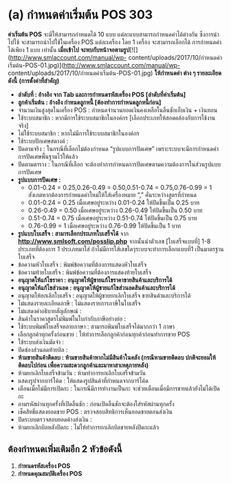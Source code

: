 # (a)	กำหนดค่าเริ่มต้น POS  303

**ค่าเริ่มต้น POS** จะมีให้สามารถกำหนดได้ 10 แบบ
แต่ละแบบสามารถกำหนดค่าได้ต่างกัน ซึ่งการนำไปใช้ จะสามารถนำไปใช้ในเครื่อง POS
แต่ละเครื่อง โดย 1 เครื่อง จะสามารถเลือกได้ การกำหนดค่าได้เพียง 1 แบบ เท่านั้น
**เมื่อเข้าไป จะพบกับหน้าจอตามรูป**[![](http://www.smlaccount.com/manual/wp-
content/uploads/2017/10/กำหนดค่าเริ่มต้น-POS-01.jpg)](http://www.smlaccount.com/manual/wp-
content/uploads/2017/10/กำหนดค่าเริ่มต้น-POS-01.jpg) **ให้กำหนดค่า ต่าง ๆ
รายละเอียด ดังนี้** **(การตั้งค่าที่สำคัญ)**

  * **ลำดับที่ : อ้างอิง จาก Tab และการกำหนดรหัสเครื่อง POS [ลำดับที่ค่าเริ่มต้น]**
  * **ลูกค้าเริ่มต้น : อ้างอิง กำหนดลูกหนี้ [ต้องทำการกำหนดลูกหนี้ก่อน]**
  * จำนวนเงินสูงสุดในเครื่อง POS : กำหนดจำนวนยอดเงินคงเหลือในลิ้นชักเก็บเงิน + เงินทอน
  * ใช้ระบบสมาชิก : หากมีการใช้ระบบสมาชิกในองค์กร [เลือกประเภทให้สอดคล้องกับการใช้งานจริง]
  * ไม่ใช้ระบบสมาชิก : หากไม่มีการใช้ระบบสมาชิกในองค์กร
  * ใช้ระบบปักเศษสตางค์ :
  * ปัดตามจริง : ในกรณีที่เลือกไม่ต้องกำหนด “รูปแบบการปัดเศษ” เพราะระบบจะมีการกำหนดค่าการปัดเศษพื้นฐานไว้ให้แล้ว
  * ปัดตามตาราง : ในกรณีที่เลือก จะต้องทำการกำหนดการปัดเศษตามความต้องการในส่วนรูปแบบการปัดเศษ
  * **รูปแบบการปัดเศษ :**
    * 0.01-0.24 = 0.25,0.26-0.49 = 0.50,0.51-0.74 = 0.75,0.76-0.99 = 1 สังเกตหากต้องการกำหนดค่าใหม่ให้ใส่เครื่องหมาย “,” คั่นระหว่างสูตรที่กำหนด
    * 0.01-0.24 = 0.25 เมื่อเศษอยู่ระหว่าง 0.01-0.24 ให้ปัดขึ้นเป็น 0.25 บาท
    * 0.26-0.49 = 0.50 เมื่อเศษอยู่ระหว่าง 0.26-0.49 ให้ปัดขึ้นเป็น 0.50 บาท
    * 0.51-0.74 = 0.75 เมื่อเศษอยู่ระหว่าง 0.51-0.74 ให้ปัดขึ้นเป็น 0.75 บาท
    * 0.76-0.99 = 1 เมื่อเศษอยู่ระหว่าง 0.76-0.99 ให้ปัดขึ้นเป็น 1 บาท
  * **รูปแบบใบเสร็จ : สามารเลือกประเภทใบเสร็จได้** จาก **http://www.smlsoft.com/posslip.php** จากนั้นนำตัวเลข [ใบเสร็จแบบที่] 1-8 ประเภทที่ต้องการ 1 ประเภทมาใส่ ถ้าไม่มีการใส่เลขใดๆระบบจะทำการเลือกแบบที่1 เป็นมาตรฐานใบเสร็จ
  * ข้อความหัวใบเสร็จ : พิมพ์ข้อความที่ต้องการแสดงหัวใบเสร็จ
  * ข้อความท้ายใบเสร็จ : พิมพ์ข้อความที่ต้องการแสดงท้ายใบเสร็จ
  * **อนุญาตให้แก้ไขราคา : อนุญาตให้ผู้ขายแก้ไขราคาขายสินค้าและบริการได้**
  * **อนุญาตให้แก้ไขส่วนลด : อนุญาตให้ผู้ขายแก้ไขส่วนลดสินค้าและบริการได้**
  * อนุญาตให้ยกเลิกใบเสร็จ : อนุญาตให้ผู้ขายยกเลิกใบเสร็จ ขายสินค้าและบริการได้
  * ไม่แสดงรายละเอียดภาษี : ไม่แสดงรายการภาษีในใบเสร็จ
  * ไม่แสดงคำอธิบายสัญลักษณ์ :
  * สินค้าในราคาสูตรไม่พิมพ์ในใบกำกับภาษีอย่างย่อ :
  * ใช้ระบบพิมพ์ใบเสร็จหลายภาษา : สามารถพิมพ์ใบเสร็จได้มากกว่า 1 ภาษา
  * เลือกลูกค้าทุกครั้งก่อนขาย : ให้ทำการเลือกลูกค้าก่อนทุกค้าก่อนทำการขาย POS
  * ใช้ระบบส่งเงินมัดจำ :
  * ปิดช่องส่วนลดท้ายบิล :
  * **ห้ามขายสินค้าติดลบ : ห้ามขายสินค้าหากไม่มีสินค้าในคลัง (กรณีหามขายติดลบ ปกติจะยอมให้ติดลบไปก่อน เพื่อความสะดวกลูกค้าและมาหาสาเหตุภายหลัง)**
  * ห้ามยกเลิกใบเสร็จข้ามวัน : ห้ามทำการยกเลิกใบเสร็จข้ามวัน
  * แสดงรูปจากบาร์โค้ด : ให้แสดงรูปสินค้าที่กำหนดจากบาร์โค้ด
  * เตือนเมื่อไม่มีการเปิดกะ : ในกรณีมีการทำงานเป็นกะ จะช่วยเตือนเมื่อมีการขายแล้วยังไม่ได้เปิดกะ
  * ถามรหัสผ่านทุกครั้งที่เปิดลิ้นชัก : ก่อนเปิดลิ้นชักจะต้องใส่รหัสผ่านทุกครั้ง
  * เช็คสิทธิ์แสดงยอดขาย POS : ตรวจสอบสิทธิการเห็นยอดขายตอนส่งเงิน
  * ปิดระบบตรวจสอบยอดค้างส่งเงิน :
  * ห้ามยกเลิกบิลหลังปิดกะ : ไม่ให้ทำการยกเลิกบิลขายหลังปิดกะแล้ว

## **ต้องกำหนดเพิ่มเติมอีก 2 หัวข้อดังนี้**

  1. **กำหนดรหัสเครื่อง POS**
  2. **กำหนดคุณสมบัติเครื่อง POS**

